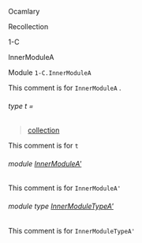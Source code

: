 Ocamlary

Recollection

1-C

InnerModuleA

Module `1-C.InnerModuleA`

This comment is for `InnerModuleA` .

<a id="type-t"></a>

###### type t =

> [collection](Ocamlary.Recollection.argument-1-C.md#type-collection)


This comment is for `t`

<a id="module-InnerModuleA'"></a>

###### module [InnerModuleA'](Ocamlary.Recollection.argument-1-C.InnerModuleA.InnerModuleA'.md)

This comment is for `InnerModuleA'`

<a id="module-type-InnerModuleTypeA'"></a>

###### module type [InnerModuleTypeA'](Ocamlary.Recollection.argument-1-C.InnerModuleA.module-type-InnerModuleTypeA'.md)

This comment is for `InnerModuleTypeA'`